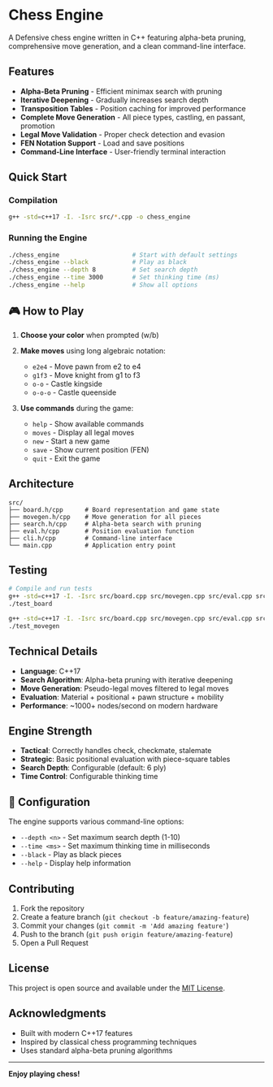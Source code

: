 # Chess Engine

A Defensive chess engine written in C++ featuring alpha-beta pruning, comprehensive move generation, and a clean command-line interface.

## Features

- **Alpha-Beta Pruning** - Efficient minimax search with pruning
- **Iterative Deepening** - Gradually increases search depth
- **Transposition Tables** - Position caching for improved performance
- **Complete Move Generation** - All piece types, castling, en passant, promotion
- **Legal Move Validation** - Proper check detection and evasion
- **FEN Notation Support** - Load and save positions
- **Command-Line Interface** - User-friendly terminal interaction

## Quick Start

### Compilation

```bash
g++ -std=c++17 -I. -Isrc src/*.cpp -o chess_engine
```

### Running the Engine

```bash
./chess_engine                    # Start with default settings
./chess_engine --black            # Play as black
./chess_engine --depth 8          # Set search depth
./chess_engine --time 3000        # Set thinking time (ms)
./chess_engine --help             # Show all options
```

## 🎮 How to Play

1. **Choose your color** when prompted (w/b)
2. **Make moves** using long algebraic notation:
   - `e2e4` - Move pawn from e2 to e4
   - `g1f3` - Move knight from g1 to f3
   - `o-o` - Castle kingside
   - `o-o-o` - Castle queenside

3. **Use commands** during the game:
   - `help` - Show available commands
   - `moves` - Display all legal moves
   - `new` - Start a new game
   - `save` - Show current position (FEN)
   - `quit` - Exit the game

## Architecture

```
src/
├── board.h/cpp      # Board representation and game state
├── movegen.h/cpp    # Move generation for all pieces
├── search.h/cpp     # Alpha-beta search with pruning
├── eval.h/cpp       # Position evaluation function
├── cli.h/cpp        # Command-line interface
└── main.cpp         # Application entry point
```

## Testing

```bash
# Compile and run tests
g++ -std=c++17 -I. -Isrc src/board.cpp src/movegen.cpp src/eval.cpp src/search.cpp src/cli.cpp tests/test_board.cpp -o test_board
./test_board

g++ -std=c++17 -I. -Isrc src/board.cpp src/movegen.cpp src/eval.cpp src/search.cpp src/cli.cpp tests/test_movegen.cpp -o test_movegen
./test_movegen
```

## Technical Details

- **Language**: C++17
- **Search Algorithm**: Alpha-beta pruning with iterative deepening
- **Move Generation**: Pseudo-legal moves filtered to legal moves
- **Evaluation**: Material + positional + pawn structure + mobility
- **Performance**: ~1000+ nodes/second on modern hardware

## Engine Strength

- **Tactical**: Correctly handles check, checkmate, stalemate
- **Strategic**: Basic positional evaluation with piece-square tables
- **Search Depth**: Configurable (default: 6 ply)
- **Time Control**: Configurable thinking time

## 🔧 Configuration

The engine supports various command-line options:

- `--depth <n>` - Set maximum search depth (1-10)
- `--time <ms>` - Set maximum thinking time in milliseconds
- `--black` - Play as black pieces
- `--help` - Display help information

## Contributing

1. Fork the repository
2. Create a feature branch (`git checkout -b feature/amazing-feature`)
3. Commit your changes (`git commit -m 'Add amazing feature'`)
4. Push to the branch (`git push origin feature/amazing-feature`)
5. Open a Pull Request

## License

This project is open source and available under the [MIT License](LICENSE).

## Acknowledgments

- Built with modern C++17 features
- Inspired by classical chess programming techniques
- Uses standard alpha-beta pruning algorithms

---

**Enjoy playing chess!**